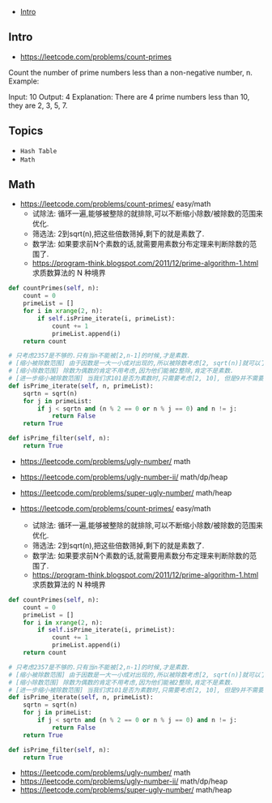 - [Intro](#intro)

## Intro

- https://leetcode.com/problems/count-primes

Count the number of prime numbers less than a non-negative number, n.
Example:

Input: 10
Output: 4
Explanation: There are 4 prime numbers less than 10, they are 2, 3, 5, 7.





## Topics

- `Hash Table`
- `Math`


## Math
- https://leetcode.com/problems/count-primes/ easy/math
  - 试除法: 循环一遍,能够被整除的就排除,可以不断缩小除数/被除数的范围来优化.
  - 筛选法: 2到sqrt(n),把这些倍数筛掉,剩下的就是素数了.
  - 数学法: 如果要求前N个素数的话,就需要用素数分布定理来判断除数的范围了.
  - https://program-think.blogspot.com/2011/12/prime-algorithm-1.html 求质数算法的 N 种境界


```py
def countPrimes(self, n):
    count = 0
    primeList = []
    for i in xrange(2, n):
        if self.isPrime_iterate(i, primeList):
            count += 1
            primeList.append(i)
    return count

# 只考虑2357是不够的.只有当n不能被[2,n-1]的时候,才是素数.
# [缩小被除数范围] 由于因数是一大一小成对出现的,所以被除数考虑[2, sqrt(n)]就可以了.
# [缩小除数范围] 除数为偶数的肯定不用考虑,因为他们能被2整除,肯定不是素数.
# [进一步缩小被除数范围] 当我们求101是否为素数时,只需要考虑[2, 10], 但是9并不需要被除,因为它的因数已经被考虑了.因此我们可以将被除数进一步缩小到“已经求出的素数”,即将之前算出的素数都保存起来,以空间换时间.
def isPrime_iterate(self, n, primeList):
    sqrtn = sqrt(n)
    for j in primeList:
        if j < sqrtn and (n % 2 == 0 or n % j == 0) and n != j:
            return False
    return True

def isPrime_filter(self, n):
    return True
```




- https://leetcode.com/problems/ugly-number/ math
- https://leetcode.com/problems/ugly-number-ii/ math/dp/heap
- https://leetcode.com/problems/super-ugly-number/ math/heap








- https://leetcode.com/problems/count-primes/ easy/math
  - 试除法: 循环一遍,能够被整除的就排除,可以不断缩小除数/被除数的范围来优化.
  - 筛选法: 2到sqrt(n),把这些倍数筛掉,剩下的就是素数了.
  - 数学法: 如果要求前N个素数的话,就需要用素数分布定理来判断除数的范围了.
  - https://program-think.blogspot.com/2011/12/prime-algorithm-1.html 求质数算法的 N 种境界


```py
def countPrimes(self, n):
    count = 0
    primeList = []
    for i in xrange(2, n):
        if self.isPrime_iterate(i, primeList):
            count += 1
            primeList.append(i)
    return count

# 只考虑2357是不够的.只有当n不能被[2,n-1]的时候,才是素数.
# [缩小被除数范围] 由于因数是一大一小成对出现的,所以被除数考虑[2, sqrt(n)]就可以了.
# [缩小除数范围] 除数为偶数的肯定不用考虑,因为他们能被2整除,肯定不是素数.
# [进一步缩小被除数范围] 当我们求101是否为素数时,只需要考虑[2, 10], 但是9并不需要被除,因为它的因数已经被考虑了.因此我们可以将被除数进一步缩小到“已经求出的素数”,即将之前算出的素数都保存起来,以空间换时间.
def isPrime_iterate(self, n, primeList):
    sqrtn = sqrt(n)
    for j in primeList:
        if j < sqrtn and (n % 2 == 0 or n % j == 0) and n != j:
            return False
    return True

def isPrime_filter(self, n):
    return True
```




- https://leetcode.com/problems/ugly-number/ math
- https://leetcode.com/problems/ugly-number-ii/ math/dp/heap
- https://leetcode.com/problems/super-ugly-number/ math/heap







